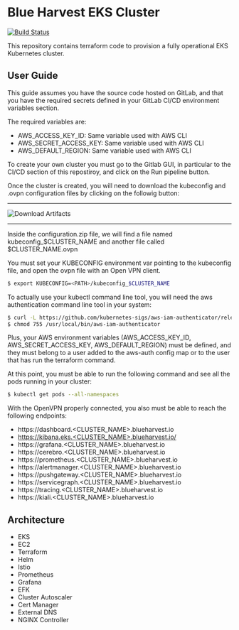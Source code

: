 # Blue Harvest EKS Cluster
[![Build Status](https://travis-ci.org/cagingulsen/kubernetes-eks-cluster.svg?branch=master)](https://travis-ci.org/cagingulsen/kubernetes-eks-cluster)

This repository contains terraform code to provision a fully operational EKS Kubernetes cluster.
## User Guide

This guide assumes you have the source code hosted on GitLab, and that you have the required secrets defined in
your GitLab CI/CD environment variables section.

The required variables are:

* AWS_ACCESS_KEY_ID: Same variable used with AWS CLI
* AWS_SECRET_ACCESS_KEY: Same variable used with AWS CLI
* AWS_DEFAULT_REGION: Same variable used  with AWS CLI

To create your own cluster you must go to the Gitlab GUI, in particular to the CI/CD section of this repostiroy, and click on the Run pipeline button.

Once the cluster is created, you will need to download the kubeconfig and .ovpn configuration files by clicking on the followig button:

***
![Download Artifacts](./assets/download_artifacts.png)
***

Inside the configuration.zip file, we will find a file named kubeconfig_$CLUSTER_NAME and another file called $CLUSTER_NAME.ovpn

You must set your KUBECONFIG environment var pointing to the kubeconfig file, and open the ovpn file with an Open VPN client.

```bash 
$ export KUBECONFIG=<PATH>/kubeconfig_$CLUSTER_NAME
```

To actually use your kubectl command line tool, you will need the aws authentication command line tool in your system:

```bash 
$ curl -L https://github.com/kubernetes-sigs/aws-iam-authenticator/releases/download/v0.3.0/heptio-authenticator-aws_0.3.0_darwin_amd64 >> /usr/local/bin/aws-iam-authenticator
$ chmod 755 /usr/local/bin/aws-iam-authenticator
```

Plus, your AWS environment variables (AWS_ACCESS_KEY_ID, AWS_SECRET_ACCESS_KEY, AWS_DEFAULT_REGION) must be defined, and they must belong to a user added to the aws-auth config map or to the user that has run the terraform command.

At this point, you must be able to run the following command and see all the pods running in your cluster:

```bash 
$ kubectl get pods --all-namespaces
```

With the OpenVPN properly connected, you also must be able to reach the following endpoints:

* https://dashboard.<CLUSTER_NAME>.blueharvest.io
* https://kibana.eks.<CLUSTER_NAME>.blueharvest.io/
* https://grafana.<CLUSTER_NAME>.blueharvest.io
* https://cerebro.<CLUSTER_NAME>.blueharvest.io
* https://prometheus.<CLUSTER_NAME>.blueharvest.io
* https://alertmanager.<CLUSTER_NAME>.blueharvest.io
* https://pushgateway.<CLUSTER_NAME>.blueharvest.io
* https://servicegraph.<CLUSTER_NAME>.blueharvest.io
* https://tracing.<CLUSTER_NAME>.blueharvest.io
* https://kiali.<CLUSTER_NAME>.blueharvest.io
   

## Architecture

* EKS
* EC2
* Terraform
* Helm
* Istio
* Prometheus
* Grafana
* EFK
* Cluster Autoscaler
* Cert Manager
* External DNS
* NGINX Controller